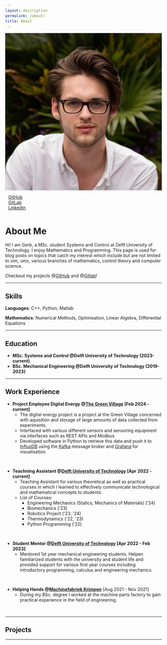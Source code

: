 ```yaml
---
layout: description
permalink: /about/
title: About
---
```

<div class="container">
  <div class="col left-col">
    <div class="circ-image center">
      <img src="/assets/images/ProfielFotoJuni2022.jpg">  </div>
      <div class="center" style="padding: 10px;">
        <a href="https://github.com/Gerb-Voogt" class="profile-link">
        <!-- <img src="/assets/images/github-mark.png" style="height: 1em;"> -->
        GitHub</a> <br/>
        <a href="https://gitlab.com/Gerb-Voogt" class="profile-link">
        <!-- <img src="/assets/images/github-mark.png" style="height: 1em;"> -->
        GitLab</a> <br/>
        <a href="https://www.linkedin.com/in/gerben-voogt/" class="profile-link">
        <!-- <img src="/assets/images/github-mark.png" style="height: 1em;"> -->
        LinkedIn </a> <br/>
      </div>
    </div>
  <div class="col right-col">
    <h1> About Me </h1>
    <p> 
      Hi! I am Gerb, a MSc. student Systems and Control at Delft University of Technology. I enjoy Mathematics and Programming. This page is used for blog posts on topics that catch my interest which include but are not limited to vim, unix, various branches of mathematics, control theory and computer science. 
    </p>
    <p> 
      Checkout my projects @<a href="https://www.github.com/Gerb-Voogt/" class="profile-link">GitHub</a> and @<a href="https://www.gitlab.com/Gerb-Voogt/" class="profile-link">Gitlab</a>!</p>
  </div>
</div>

---
## Skills

**Languages**: C++, Python, Matlab

**Mathematics**: Numerical Methods, Optimisation, Linear Algebra, Differential Equations

---
## Education

- **MSc. Systems and Control @Delft University of Technology (2023-current)**
- **BSc. Mechanical Engineering @Delft University of Technology (2019-2023)**

---
## Work Experience

- **Project Employee Digital Energy @[The Green Village](https://www.thegreenvillage.org/) [Feb 2024 - current]**
  - The digital energy project is a project at the Green Village concerned with aquisition and storage of large amounts of data collected from experiments. 
  - Interfaced with various different sensors and sensoring equipment via interfaces such as REST APIs and Modbus
  - Developed software in Python to retrieve this data and push it to [InfluxDB](https://www.influxdata.com/) using the [Kafka](https://kafka.apache.org/) message broker and [Grafana](https://grafana.com/) for visualisation.

<br>


- **Teachning Assistant @[Delft University of Technology](https://www.tudelft.nl/en/) [Apr 2022 - current]**
  - Teaching Assistant for various theoretical as well as practical courses in which I learned to effectively communicate technological and mathematical concepts to students.
  - List of Courses:
    - Engineering Mechanics (Statics, Mechanics of Materials) ('24)
    - Biomechanics ('23)
    - Robotics Project ('23, '24)
    - Thermodynamics ('22, '23)
    - Python Programming ('22)

<br>


- **Student Mentor @[Delft University of Technology](https://www.tudelft.nl/en/) [Apr 2022 - Feb 2023]**
  - Mentored 1st year mechanical engineering students. Helpen familiarized students with the university and student life and provided support for various first year courses including introductory programming, calculus and engineering mechanics.

<br>


- **Helping Hands @[Machinefabriek Krimpen](https://machinefabriekkrimpen.nl/en/)** [Aug 2021 - Nov 2021]
  - During my BSc. degree I worked at the machine parts factory to gain practical experience in the field of engineering.

<br>


---
## Projects

---
